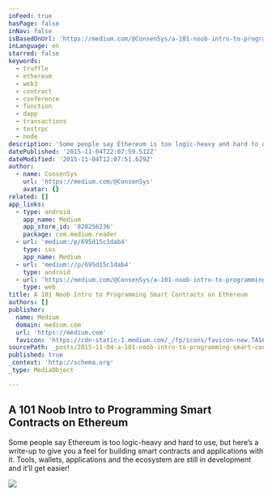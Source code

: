 ```yaml
---
inFeed: true
hasPage: false
inNav: false
isBasedOnUrl: 'https://medium.com/@ConsenSys/a-101-noob-intro-to-programming-smart-contracts-on-ethereum-695d15c1dab4#.n8jdln6wn'
inLanguage: en
starred: false
keywords:
  - truffle
  - ethereum
  - web3
  - contract
  - conference
  - function
  - dapp
  - transactions
  - testrpc
  - node
description: 'Some people say Ethereum is too logic-heavy and hard to use, but here’s a write-up to give you a feel for building smart contracts and applications with it. Tools, wallets, applications and the ecosystem are still in development and it’ll get easier!'
datePublished: '2015-11-04T22:07:59.512Z'
dateModified: '2015-11-04T12:07:51.629Z'
author:
  - name: ConsenSys
    url: 'https://medium.com/@ConsenSys'
    avatar: {}
related: []
app_links:
  - type: android
    app_name: Medium
    app_store_id: '828256236'
    package: com.medium.reader
  - url: 'medium:/p/695d15c1dab4'
    type: ios
    app_name: Medium
  - url: 'medium://p/695d15c1dab4'
    type: android
  - url: 'https://medium.com/@ConsenSys/a-101-noob-intro-to-programming-smart-contracts-on-ethereum-695d15c1dab4'
    type: web
title: A 101 Noob Intro to Programming Smart Contracts on Ethereum
authors: []
publisher:
  name: Medium
  domain: medium.com
  url: 'https://medium.com'
  favicon: 'https://cdn-static-1.medium.com/_/fp/icons/favicon-new.TAS6uQ-Y7kcKgi0xjcYHXw.ico'
sourcePath: _posts/2015-11-04-a-101-noob-intro-to-programming-smart-contracts-on-ethereum.md
published: true
_context: 'http://schema.org'
_type: MediaObject

---
```

<article style=""><h1>A 101 Noob Intro to Programming Smart Contracts on Ethereum</h1><p>Some people say Ethereum is too logic-heavy and hard to use, but here’s a write-up to give you a feel for building smart contracts and applications with it. Tools, wallets, applications and the ecosystem are still in development and it’ll get easier!</p><img src="https://cdn-images-1.medium.com/max/800/1*ABBewYWJfdIFhgwBt8mfGQ.png" /></article>